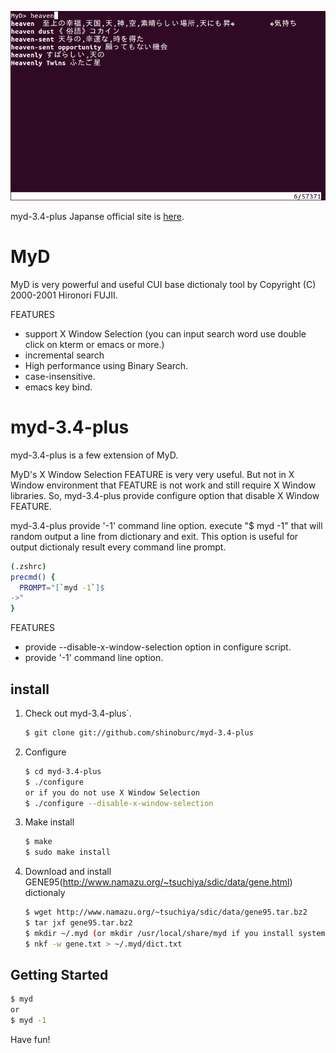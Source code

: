 ![myd](myd.png)

myd-3.4-plus Japanse official site is [here](http://dandydot.dyndns.org/software).

# MyD

MyD is very powerful and useful CUI base dictionaly tool by Copyright (C) 2000-2001 Hironori FUJII.

FEATURES
 * support X Window Selection (you can input search word use double click on kterm or emacs or more.)
 * incremental search
 * High performance using Binary Search.
 * case-insensitive.
 * emacs key bind.

# myd-3.4-plus

myd-3.4-plus is a few extension of MyD.


  MyD's X Window Selection FEATURE is very very useful.
  But not in X Window environment that FEATURE is not work and still require X Window libraries.
  So, myd-3.4-plus provide configure option that disable X Window FEATURE.

  myd-3.4-plus provide '-1' command line option.
  execute "$ myd -1" that will random output a line from dictionary and exit.
  This option is useful for output dictionaly result every command line prompt.


  ~~~ sh
  (.zshrc)
  precmd() {
    PROMPT="[`myd -1`]$
  ->"
  }
  ~~~

FEATURES
 * provide --disable-x-window-selection option in configure script.
 * provide '-1' command line option.

## install

1. Check out myd-3.4-plus`.

    ~~~ sh
    $ git clone git://github.com/shinoburc/myd-3.4-plus
    ~~~

2. Configure

    ~~~ sh
    $ cd myd-3.4-plus
    $ ./configure
    or if you do not use X Window Selection
    $ ./configure --disable-x-window-selection
    ~~~

3. Make install

    ~~~ sh
    $ make
    $ sudo make install
    ~~~

4. Download and install GENE95(http://www.namazu.org/~tsuchiya/sdic/data/gene.html) dictionaly

    ~~~ sh
    $ wget http://www.namazu.org/~tsuchiya/sdic/data/gene95.tar.bz2
    $ tar jxf gene95.tar.bz2
    $ mkdir ~/.myd (or mkdir /usr/local/share/myd if you install system space.)
    $ nkf -w gene.txt > ~/.myd/dict.txt
    ~~~

## Getting Started

  ~~~ sh
  $ myd
  or
  $ myd -1
  ~~~

Have fun!
